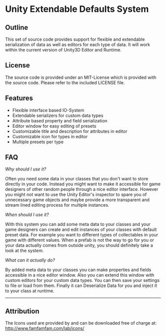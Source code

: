 Unity Extendable Defaults System
================================

Outline
-------

This set of source code provides support for flexible and extendable serialization of data as well as editors for each type of data. It will work within the current version of Unity3D Editor and Runtime. 

License
-------

The source code is provided under an MIT-License which is provided with the source code. Please refer to the included LICENSE file. 

Features
--------

- Flexible interface based IO-System
- Extendable serializers for custom data types
- Attribute based property and field serialization
- Editor window for easy editing of presets
- Customizable title and description for attributes in editor
- Customizable icon for types in editor
- Multiple presets per type

FAQ
---

_Why should I use it?_

Often you need some data in your classes that you don't want to store directly in your code. Instead you might want to make it accessible for game designers of other random people through a nice editor interface. However you might not want to use the Unity Editor's inspector to spare you of unnecessary game objects and maybe provide a more transparent and stream lined editing process for multiple instances. 

_When should I use it?_

With this system you can add some meta data to your classes and your game designers can create and edit instances of your classes with default preset data. For example you want to different types of collectables in your game with different values. When a prefab is not the way to go for you or your data actually comes from outside unity, you should definitely take a look at the system. 

_What can it actually do?_

By added meta data to your classes you can make properties and fields accessible in a nice editor window. Also you can extend this window with custom editors for your custom data types. You can then save your settings to file or load from them. Finally it can Deserialize Data for you and inject it to your class at runtime.

___________

Attribution
-----------

The Icons used are provided by and can be downloaded free of charge at: 
http://www.famfamfam.com/lab/icons/
